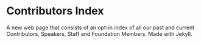 # Contributors Index

A new web page that consists of an opt-in index of all our past and current Contributors, Speakers, Staff and Foundation Members. Made with Jekyll.